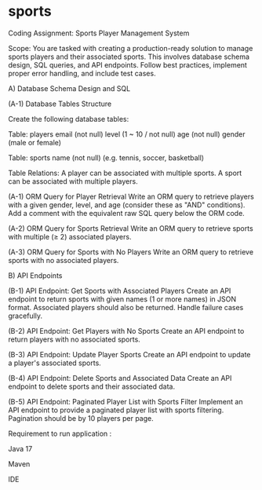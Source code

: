 # sports

Coding Assignment: Sports Player
Management System

Scope:
You are tasked with creating a production-ready solution to manage sports players and their
associated sports. This involves database schema design, SQL queries, and API endpoints. Follow best
practices, implement proper error handling, and include test cases.

A) Database Schema Design and SQL

(A-1) Database Tables Structure

Create the following database tables:

Table: players
email (not null)
level (1 ~ 10 / not null)
age (not null)
gender (male or female)

Table: sports
name (not null) (e.g. tennis, soccer, basketball)

Table Relations:
A player can be associated with multiple sports.
A sport can be associated with multiple players.

(A-1) ORM Query for Player Retrieval
Write an ORM query to retrieve players with a given gender, level, and age (consider these as "AND"
conditions).
Add a comment with the equivalent raw SQL query below the ORM code.

(A-2) ORM Query for Sports Retrieval
Write an ORM query to retrieve sports with multiple (≥ 2) associated players.

(A-3) ORM Query for Sports with No Players
Write an ORM query to retrieve sports with no associated players.

B) API Endpoints

(B-1) API Endpoint: Get Sports with Associated Players
Create an API endpoint to return sports with given names (1 or more names) in JSON format.
Associated players should also be returned.
Handle failure cases gracefully.

(B-2) API Endpoint: Get Players with No Sports
Create an API endpoint to return players with no associated sports.

(B-3) API Endpoint: Update Player Sports
Create an API endpoint to update a player's associated sports.

(B-4) API Endpoint: Delete Sports and Associated Data
Create an API endpoint to delete sports and their associated data.

(B-5) API Endpoint: Paginated Player List with Sports Filter
Implement an API endpoint to provide a paginated player list with sports filtering.
Pagination should be by 10 players per page.

Requirement to run application :

Java 17

Maven

IDE



